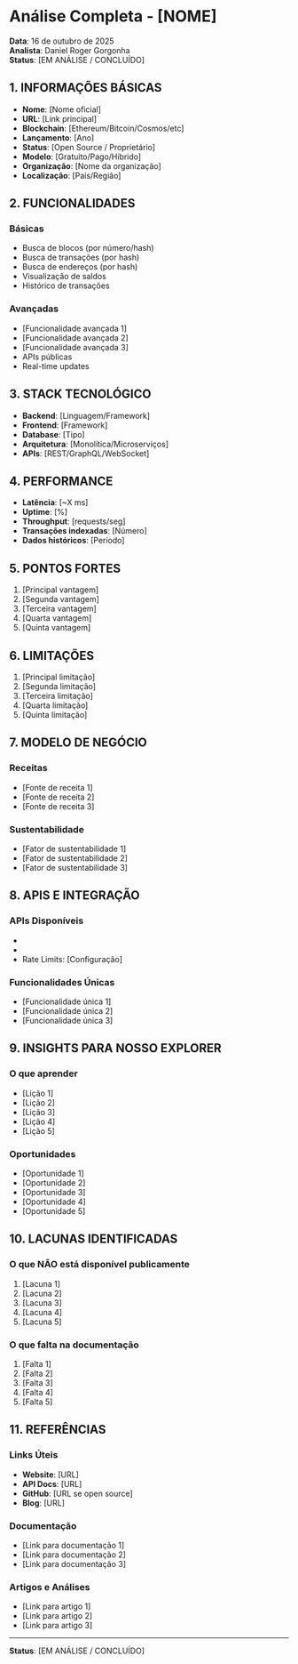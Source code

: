# Análise Completa - [NOME]

**Data**: 16 de outubro de 2025  
**Analista**: Daniel Roger Gorgonha  
**Status**: [EM ANÁLISE / CONCLUÍDO]

## 1. INFORMAÇÕES BÁSICAS

- **Nome**: [Nome oficial]
- **URL**: [Link principal]
- **Blockchain**: [Ethereum/Bitcoin/Cosmos/etc]
- **Lançamento**: [Ano]
- **Status**: [Open Source / Proprietário]
- **Modelo**: [Gratuito/Pago/Híbrido]
- **Organização**: [Nome da organização]
- **Localização**: [País/Região]

## 2. FUNCIONALIDADES

### Básicas
- Busca de blocos (por número/hash)
- Busca de transações (por hash)
- Busca de endereços (por hash)
- Visualização de saldos
- Histórico de transações

### Avançadas
- [Funcionalidade avançada 1]
- [Funcionalidade avançada 2]
- [Funcionalidade avançada 3]
- APIs públicas
- Real-time updates

## 3. STACK TECNOLÓGICO

- **Backend**: [Linguagem/Framework]
- **Frontend**: [Framework]
- **Database**: [Tipo]
- **Arquitetura**: [Monolítica/Microserviços]
- **APIs**: [REST/GraphQL/WebSocket]

## 4. PERFORMANCE

- **Latência**: [~X ms]
- **Uptime**: [%]
- **Throughput**: [requests/seg]
- **Transações indexadas**: [Número]
- **Dados históricos**: [Período]

## 5. PONTOS FORTES

1. [Principal vantagem]
2. [Segunda vantagem]
3. [Terceira vantagem]
4. [Quarta vantagem]
5. [Quinta vantagem]

## 6. LIMITAÇÕES

1. [Principal limitação]
2. [Segunda limitação]
3. [Terceira limitação]
4. [Quarta limitação]
5. [Quinta limitação]

## 7. MODELO DE NEGÓCIO

### Receitas
- [Fonte de receita 1]
- [Fonte de receita 2]
- [Fonte de receita 3]

### Sustentabilidade
- [Fator de sustentabilidade 1]
- [Fator de sustentabilidade 2]
- [Fator de sustentabilidade 3]

## 8. APIS E INTEGRAÇÃO

### APIs Disponíveis
- [Tipo de API]: [Descrição]
- [Tipo de API]: [Descrição]
- Rate Limits: [Configuração]

### Funcionalidades Únicas
- [Funcionalidade única 1]
- [Funcionalidade única 2]
- [Funcionalidade única 3]

## 9. INSIGHTS PARA NOSSO EXPLORER

### O que aprender
- [Lição 1]
- [Lição 2]
- [Lição 3]
- [Lição 4]
- [Lição 5]

### Oportunidades
- [Oportunidade 1]
- [Oportunidade 2]
- [Oportunidade 3]
- [Oportunidade 4]
- [Oportunidade 5]

## 10. LACUNAS IDENTIFICADAS

### O que NÃO está disponível publicamente
1. [Lacuna 1]
2. [Lacuna 2]
3. [Lacuna 3]
4. [Lacuna 4]
5. [Lacuna 5]

### O que falta na documentação
1. [Falta 1]
2. [Falta 2]
3. [Falta 3]
4. [Falta 4]
5. [Falta 5]

## 11. REFERÊNCIAS

### Links Úteis
- **Website**: [URL]
- **API Docs**: [URL]
- **GitHub**: [URL se open source]
- **Blog**: [URL]

### Documentação
- [Link para documentação 1]
- [Link para documentação 2]
- [Link para documentação 3]

### Artigos e Análises
- [Link para artigo 1]
- [Link para artigo 2]
- [Link para artigo 3]

---

**Status**: [EM ANÁLISE / CONCLUÍDO]

